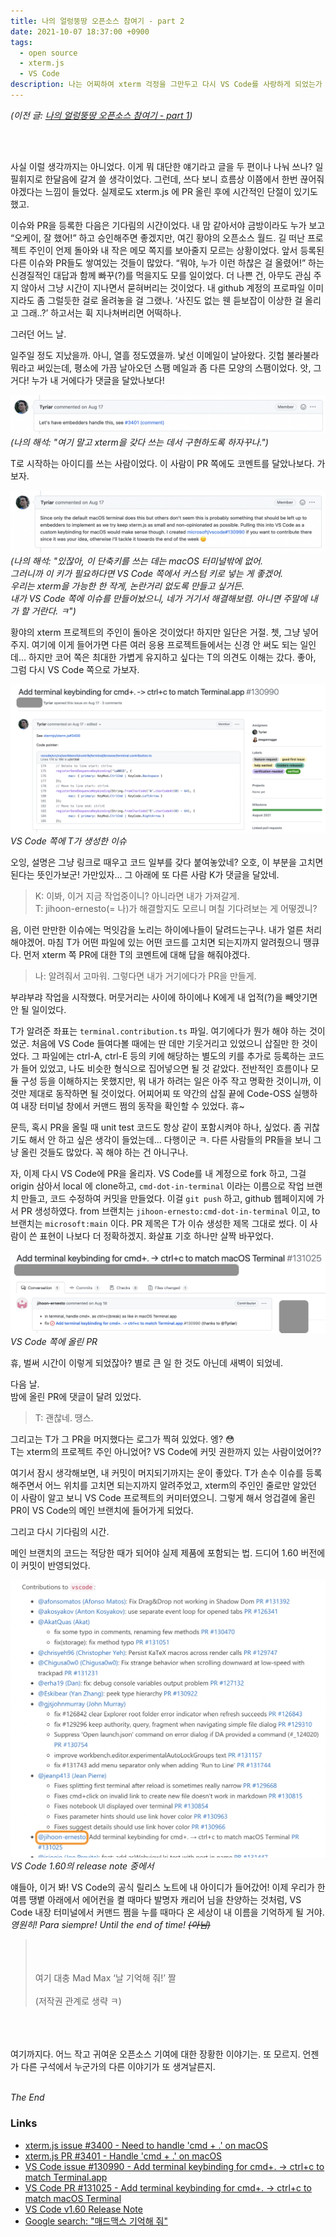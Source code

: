```yaml
---
title: 나의 얼렁뚱땅 오픈소스 참여기 - part 2
date: 2021-10-07 18:37:00 +0900
tags:
  - open source
  - xterm.js
  - VS Code
description: 나는 어찌하여 xterm 걱정을 그만두고 다시 VS Code를 사랑하게 되었는가
---
```


*(이전 글: [나의 얼렁뚱땅 오픈소스 참여기 - part 1](../my-first-open-source-part1/))*

<br>
<br>

사실 이럴 생각까지는 아니었다. 이게 뭐 대단한 얘기라고 글을 두 편이나 나눠 쓰나? 일필휘지로 한달음에 갈겨 쓸 생각이었다. 그런데, 쓰다 보니 흐름상 이쯤에서 한번 끊어줘야겠다는 느낌이 들었다. 실제로도 xterm.js 에 PR 올린 후에 시간적인 단절이 있기도 했고.

이슈와 PR을 등록한 다음은 기다림의 시간이었다. 내 맘 같아서야 금방이라도 누가 보고 “오케이, 잘 했어!” 하고 승인해주면 좋겠지만, 여긴 황야의 오픈소스 월드. 길 떠난 프로젝트 주인이 언제 돌아와 내 작은 메모 쪽지를 보아줄지 모르는 상황이었다. 앞서 등록된 다른 이슈와 PR들도 쌓여있는 것들이 많았다. “뭐야, 누가 이런 하찮은 걸 올렸어!” 하는 신경질적인 대답과 함께 빠꾸(?)를 먹을지도 모를 일이었다. 더 나쁜 건, 아무도 관심 주지 않아서 그냥 시간이 지나면서 묻혀버리는 것이었다. 내 github 계정의 프로파일 이미지라도 좀 그럴듯한 걸로 올려놓을 걸 그랬나. ‘사진도 없는 웬 듣보잡이 이상한 걸 올리고 그래..?’ 하고서는 휙 지나쳐버리면 어떡하나.

그러던 어느 날.

일주일 정도 지났을까. 아니, 열흘 정도였을까. 낯선 이메일이 날아왔다. 깃헙 불라불라 뭐라고 써있는데, 평소에 가끔 날아오던 스팸 메일과 좀 다른 모양의 스팸이었다. 앗, 그거다! 누가 내 거에다가 댓글을 달았나보다!

![xterm-issue-comment](./xterm-issue-comment-by-T.png)
*(나의 해석: "여기 말고 xterm을 갖다 쓰는 데서 구현하도록 하자꾸나.")*

T로 시작하는 아이디를 쓰는 사람이었다. 이 사람이 PR 쪽에도 코멘트를 달았나보다. 가보자.

![xterm-pr-comment](./xterm-pr-comment-by-T.png)
*(나의 해석: "있잖아, 이 단축키를 쓰는 데는 macOS 터미널밖에 없어.<br>
그러니까 이 키가 필요하다면 VS Code 쪽에서 커스텀 키로 넣는 게 좋겠어.<br>
우리는 xterm을 가능한 한 작게, 논란거리 없도록 만들고 싶거든.<br>
내가 VS Code 쪽에 이슈를 만들어놨으니, 네가 거기서 해결해보렴. 아니면 주말에 내가 할 거란다. ㅋ")*

황야의 xterm 프로젝트의 주인이 돌아온 것이었다! 하지만 일단은 거절. 쳇, 그냥 넣어 주지. 여기에 이게 들어가면 다른 여러 응용 프로젝트들에서는 신경 안 써도 되는 일인데… 하지만 코어 쪽은 최대한 가볍게 유지하고 싶다는 T의 의견도 이해는 갔다. 좋아, 그럼 다시 VS Code 쪽으로 가보자.

![vscode-issue](./vscode-issue-by-T.png)
*VS Code 쪽에 T가 생성한 이슈*

오잉, 설명은 그냥  링크로 때우고 코드 일부를 갖다 붙여놓았네? 오호, 이 부분을 고치면 된다는 뜻인가보군! 가만있자… 그 아래에 또 다른 사람 K가 댓글을 달았네.

> K: 이봐, 이거 지금 작업중이니? 아니라면 내가 가져갈게.<br>
> T: jihoon-ernesto(= 나)가 해결할지도 모르니 며칠 기다려보는 게 어떻겠니?

음, 이런 만만한 이슈에는 먹잇감을 노리는 하이에나들이 달려드는구나. 내가 얼른 처리해야겠어. 마침 T가 어떤 파일에 있는 어떤 코드를 고치면 되는지까지 알려줬으니 땡큐다. 먼저 xterm 쪽 PR에 대한 T의 코멘트에 대해 답을 해줘야겠다. 

> 나: 알려줘서 고마워. 그렇다면 내가 거기에다가 PR을 만들게.

부랴부랴 작업을 시작했다. 머뭇거리는 사이에 하이에나 K에게 내 업적(?)을 빼앗기면 안 될 일이었다. 

T가 알려준 좌표는 `terminal.contribution.ts` 파일. 여기에다가 뭔가 해야 하는 것이었군. 처음에 VS Code 들여다볼 때에는 딴 데만 기웃거리고 있었으니 삽질만 한 것이었다. 그 파일에는 ctrl-A, ctrl-E 등의 키에 해당하는 별도의 키를 추가로 등록하는 코드가 들어 있었고, 나도 비슷한 형식으로 집어넣으면 될 것 같았다. 전반적인 흐름이나 모듈 구성 등을 이해하지는 못했지만, 뭐 내가 하려는 일은 아주 작고 명확한 것이니까, 이것만 제대로 동작하면 될 것이었다. 어찌어찌 또 약간의 삽질 끝에 Code-OSS 실행하여 내장 터미널 창에서 커맨드 쩜의 동작을 확인할 수 있었다. 휴~

문득, 혹시 PR을 올릴 때 unit test 코드도 항상 같이 포함시켜야 하나, 싶었다. 좀 귀찮기도 해서 안 하고 싶은 생각이 들었는데… 다행이군 ㅋ. 다른 사람들의 PR들을 보니 그냥 올린 것들도 많았다. 꼭 해야 하는 건 아니구나.

자, 이제 다시 VS Code에 PR을 올리자. VS Code를 내 계정으로 fork 하고, 그걸 origin 삼아서 local 에 clone하고, `cmd-dot-in-terminal` 이라는 이름으로 작업 브랜치 만들고, 코드 수정하여 커밋을 만들었다. 이걸 `git push` 하고, github 웹페이지에 가서 PR 생성하였다. from 브랜치는 `jihoon-ernesto:cmd-dot-in-terminal` 이고, to 브랜치는 `microsoft:main` 이다. PR 제목은 T가 이슈 생성한 제목 그대로 썼다. 이 사람이 쓴 표현이 나보다 더 정확하겠지. 화살표 기호 하나만 살짝 바꾸었다.

![vscode-pr](./vscode-pr-by-me.png)
*VS Code 쪽에 올린 PR*

휴, 벌써 시간이 이렇게 되었잖아? 별로 큰 일 한 것도 아닌데 새벽이 되었네.

다음 날.<br>
밤에 올린 PR에 댓글이 달려 있었다. 

> T: 괜찮네. 땡스.

그리고는 T가 그 PR을 머지했다는 로그가 찍혀 있었다. 엥? 😳<br>
T는 xterm의 프로젝트 주인 아니었어? VS Code에 커밋 권한까지 있는 사람이었어??

여기서 잠시 생각해보면, 내 커밋이 머지되기까지는 운이 좋았다. T가 손수 이슈를 등록해주면서 어느 위치를 고치면 되는지까지 알려주었고, xterm의 주인인 줄로만 알았던 이 사람이 알고 보니 VS Code 프로젝트의 커미터였으니. 그렇게 해서 엉겁결에 올린 PR이 VS Code의 메인 브랜치에 들어가게 되었다.

그리고 다시 기다림의 시간.

메인 브랜치의 코드는 적당한 때가 되어야 실제 제품에 포함되는 법. 드디어 1.60 버전에 이 커밋이 반영되었다.

![vscode-release-note](./vscode-release-note-1.60.png)
*VS Code 1.60의 release note 중에서*

얘들아, 이거 봐! VS Code의 공식 릴리스 노트에 내 아이디가 들어갔어! 이제 우리가 한여름 땡볕 아래에서 에어컨을 켤 때마다 발명자 캐리어 님을 찬양하는 것처럼, VS Code 내장 터미널에서 커맨드 쩜을 누를 때마다 온 세상이 내 이름을 기억하게 될 거야. *영원히! Para siempre! Until the end of time! ~~(아님)~~*

> <br>
> <br>
> <br>
> 여기 대충 Mad Max ‘날 기억해 줘!’ 짤
> <br>
> <br>
> (저작권 관계로 생략 ㅋ)

<br>
<br>
<br>
여기까지다. 어느 작고 귀여운 오픈소스 기여에 대한 장황한 이야기는. 또 모르지. 언젠가 다른 구석에서 누군가의 다른 이야기가 또 생겨날른지.

<br>
<br>

*The End*

### Links
- [xterm.js issue #3400 - Need to handle 'cmd + .' on macOS](https://github.com/xtermjs/xterm.js/issues/3400)
- [xterm.js PR #3401 - Handle 'cmd + .' on macOS](https://github.com/xtermjs/xterm.js/pull/3401)
- [VS Code issue #130990 - Add terminal keybinding for cmd+. -> ctrl+c to match Terminal.app](https://github.com/microsoft/vscode/issues/130990)
- [VS Code PR #131025 - Add terminal keybinding for cmd+. → ctrl+c to match macOS Terminal](https://github.com/microsoft/vscode/pull/131025)
- [VS Code v1.60 Release Note](https://code.visualstudio.com/updates/v1_60)
- [Google search: "매드맥스 기억해 줘"](https://www.google.com/search?q=%EB%A7%A4%EB%93%9C%EB%A7%A5%EC%8A%A4+%EA%B8%B0%EC%96%B5%ED%95%B4+%EC%A4%98)
